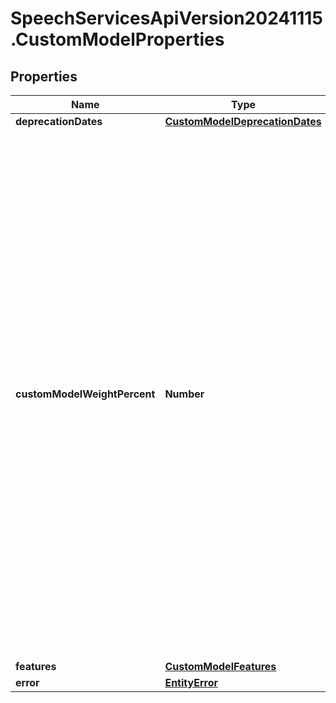 # SpeechServicesApiVersion20241115.CustomModelProperties

## Properties
Name | Type | Description | Notes
------------ | ------------- | ------------- | -------------
**deprecationDates** | [**CustomModelDeprecationDates**](CustomModelDeprecationDates.md) |  | [optional] 
**customModelWeightPercent** | **Number** | The weight of custom model between 1 (1% custom model and 99% base model) and 100 (100% custom model and 0% base model). When this property is not set, the service chooses a suitable value (get the model to retrieve the selected weight). Start without using this property. If needed, choose a larger (or smaller) weight to increase (or decrease) the impact of the custom model. | [optional] 
**features** | [**CustomModelFeatures**](CustomModelFeatures.md) |  | [optional] 
**error** | [**EntityError**](EntityError.md) |  | [optional] 


